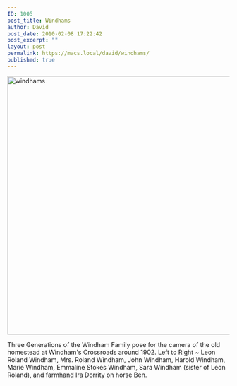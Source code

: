 ```yaml
---
ID: 1005
post_title: Windhams
author: David
post_date: 2010-02-08 17:22:42
post_excerpt: ""
layout: post
permalink: https://macs.local/david/windhams/
published: true
---
```

<img src="https://macs.local/david/wp-content/uploads/2010/02/windhams.jpg" alt="windhams" width="720" height="585" class="aligncenter size-full wp-image-1007" />

Three Generations of the Windham Family pose for the camera of the old homestead at Windham's Crossroads around 1902. Left to Right ~ Leon Roland Windham, Mrs. Roland Windham, John Windham, Harold Windham, Marie Windham, Emmaline Stokes Windham, Sara Windham (sister of Leon Roland), and farmhand Ira Dorrity on horse Ben.